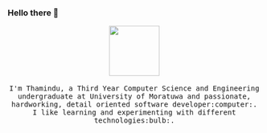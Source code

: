 ### Hello there 👋

<!--
**ThaminduR/ThaminduR** is a ✨ _special_ ✨ repository because its `README.md` (this file) appears on your GitHub profile.

Here are some ideas to get you started:

- 🔭 I’m currently working on ...
- 🌱 I’m currently learning ...
- 👯 I’m looking to collaborate on ...
- 🤔 I’m looking for help with ...
- 💬 Ask me about ...
- 📫 How to reach me: ...
- 😄 Pronouns: ...
- ⚡ Fun fact: ...
-->

<p align="center">
  <img src="https://raw.githubusercontent.com/ThaminduR/ThaminduR/master/img/intro.gif" width=100>
  <br><br>
  <samp>
    I'm Thamindu, a Third Year Computer Science and Engineering undergraduate at University of Moratuwa and passionate, hardworking, detail oriented software developer:computer:. 
    I like learning and experimenting with different technologies:bulb:.
  </samp>
</p>
